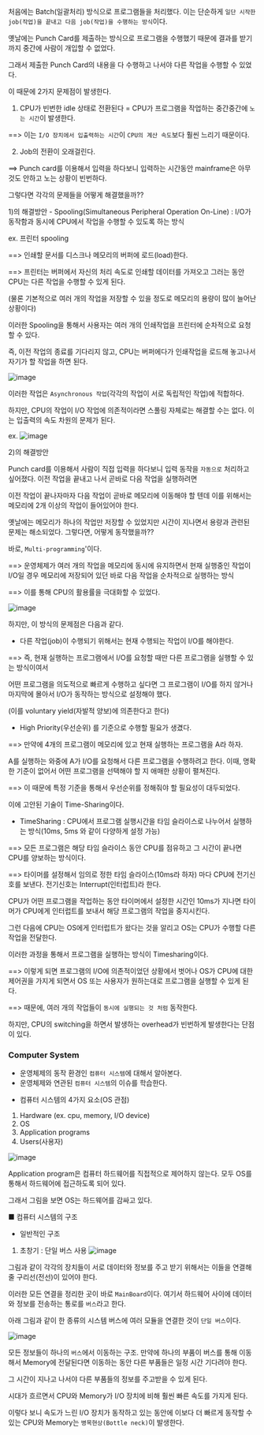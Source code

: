 처음에는 Batch(일괄처리) 방식으로 프로그램들을 처리했다. 이는 단순하게 `일단 시작한 job(작업)을 끝내고 다음 job(작업)을 수행하는 방식`이다.

옛날에는 Punch Card를 제출하는 방식으로 프로그램을 수행했기 때문에 결과를 받기까지 중간에 사람이 개입할 수 없었다. 

그래서 제출한 Punch Card의 내용을 다 수행하고 나서야 다른 작업을 수행할 수 있었다. 

이 때문에 2가지 문제점이 발생한다.

1) CPU가 빈번한 idle 상태로 전환된다 = CPU가 프로그램을 작업하는 중간중간에 `노는 시간`이 발생한다.

==> 이는 `I/O 장치에서 입출력하는 시간`이 `CPU의 계산 속도`보다 훨씬 느리기 때문이다.

2) Job의 전환이 오래걸린다.

==> Punch card를 이용해서 입력을 하다보니 입력하는 시간동안 mainframe은 아무것도 안하고 노는 상황이 빈번하다.

그렇다면 각각의 문제들을 어떻게 해결했을까?? 

1)의 해결방안 - Spooling(Simultaneous Peripheral Operation On-Line)
                : I/O가 동작함과 동시에 CPU에서 작업을 수행할 수 있도록 하는 방식
                
ex. 프린터 spooling 

==> 인쇄할 문서를 디스크나 메모리의 버퍼에 로드(load)한다.

==> 프린터는 버퍼에서 자신의 처리 속도로 인쇄할 데이터를 가져오고 그러는 동안 CPU는 다른 작업을 수행할 수 있게 된다.

(물론 기본적으로 여러 개의 작업을 저장할 수 있을 정도로 메모리의 용량이 많이 늘어난 상황이다)

이러한 Spooling을 통해서 사용자는 여러 개의 인쇄작업을 프린터에 순차적으로 요청할 수 있다. 

즉, 이전 작업의 종료를 기다리지 않고, CPU는 버퍼에다가 인쇄작업을 로드해 놓고나서 자기가 할 작업을 하면 된다.
                
![image](https://user-images.githubusercontent.com/64796257/147423395-78ff0c8c-5a01-4255-953c-185a325222e2.png)

이러한 작업은 `Asynchronous 작업`(각각의 작업이 서로 독립적인 작업)에 적합하다.

하지만, CPU의 작업이 I/O 작업에 의존적이라면 스풀링 자체로는 해결할 수는 없다. 이는 입출력의 속도 차원의 문제가 된다.

ex. ![image](https://user-images.githubusercontent.com/64796257/147423547-57dcca3b-d884-41f0-bd52-2b768286f350.png)

2)의 해결방안

Punch card를 이용해서 사람이 직접 입력을 하다보니 입력 동작을 `자동으로` 처리하고 싶어졌다. 이전 작업을 끝내고 나서 곧바로 다음 작업을 실행하려면

이전 작업이 끝나자마자 다음 작업이 곧바로 메모리에 이동해야 할 텐데 이를 위해서는 메모리에 2개 이상의 작업이 들어있어야 한다.

옛날에는 메모리가 하나의 작업만 저장할 수 있었지만 시간이 지나면서 용량과 관련된 문제는 해소되었다. 그렇다면, 어떻게 동작했을까??

바로, `Multi-programming`'이다. 

==> 운영체제가 여러 개의 작업을 메모리에 동시에 유지하면서 현재 실행중인 작업이 I/O일 경우 메모리에 저장되어 있던 바로 다음 작업을 순차적으로 실행하는 방식

==> 이를 통해 CPU의 활용률을 극대화할 수 있었다. 

![image](https://user-images.githubusercontent.com/64796257/147423652-1a7e0f03-48da-4b28-aa5e-7545779387dd.png)

하지만, 이 방식의 문제점은 다음과 같다. 

- 다른 작업(job)이 수행되기 위해서는 현재 수행되는 작업이 I/O를 해야한다.

==> 즉, 현재 실행하는 프로그램에서 I/O를 요청할 때만 다른 프로그램을 실행할 수 있는 방식이여서
    
어떤 프로그램을 의도적으로 빠르게 수행하고 싶다면 그 프로그램이 I/O를 하지 않거나 마지막에 몰아서 I/O가 동작하는 방식으로 설정해야 했다.
    
(이를 voluntary yield(자발적 양보)에 의존한다고 한다)
    
- High Priority(우선순위) 를 기준으로 수행할 필요가 생겼다.

==> 만약에 4개의 프로그램이 메모리에 있고 현재 실행하는 프로그램을 A라 하자. 

A를 실행하는 와중에 A가 I/O를 요청해서 다른 프로그램을 수행하려고 한다. 이때, 명확한 기준이 없어서 어떤 프로그램을 선택해야 할 지 애매한 상황이 펼쳐진다.

==> 이 때문에 특정 기준을 통해서 우선순위를 정해줘야 할 필요성이 대두되었다. 

이에 고안된 기술이 Time-Sharing이다. 

* TimeSharing : CPU에서 프로그램 실행시간을 타임 슬라이스로 나누어서 실행하는 방식(10ms, 5ms 와 같이 다양하게 설정 가능)

==> 모든 프로그램은 해당 타임 슬라이스 동안 CPU를 점유하고 그 시간이 끝나면 CPU를 양보하는 방식이다.

==> 타이머를 설정해서 임의로 정한 타임 슬라이스(10ms라 하자) 마다 CPU에 전기신호를 보낸다. 전기신호는 Interrupt(인터럽트)라 한다.

CPU가 어떤 프로그램을 작업하는 동안 타이머에서 설정한 시간인 10ms가 지나면 타이머가 CPU에게 인터럽트를 보내서 해당 프로그램의 작업을 중지시킨다.

그런 다음에 CPU는 OS에게 인터럽트가 왔다는 것을 알리고 OS는 CPU가 수행할 다른 작업을 전달한다.

이러한 과정을 통해서 프로그램을 실행하는 방식이 Timesharing이다. 

==> 이렇게 되면 프로그램의 I/O에 의존적이었던 상황에서 벗어나 OS가 CPU에 대한 제어권을 가지게 되면서 OS 또는 사용자가 원하는대로 프로그램을 실행할 수 있게 된다. 

==> 때문에, 여러 개의 작업들이 `동시에 실행되는 것 처럼` 동작한다.

하지만, CPU의 switching을 하면서 발생하는 overhead가 빈번하게 발생한다는 단점이 있다.

### Computer System
- 운영체제의 동작 환경인 `컴퓨터 시스템`에 대해서 알아본다.
- 운영체제와 연관된 `컴퓨터 시스템`의 이슈를 학습한다.

* 컴퓨터 시스템의 4가지 요소(OS 관점)
1. Hardware (ex. cpu, memory, I/O device)
2. OS
3. Application programs
4. Users(사용자)

![image](https://user-images.githubusercontent.com/64796257/147424447-92c9b4f3-2b81-410e-85b9-f0747b3f2524.png)

Application program은 컴퓨터 하드웨어를 직접적으로 제어하지 않는다. 모두 OS를 통해서 하드웨어에 접근하도록 되어 있다.

그래서 그림을 보면 OS는 하드웨어를 감싸고 있다.


■ 컴퓨터 시스템의 구조
- 일반적인 구조
1. 초창기 : 단일 버스 사용 
![image](https://user-images.githubusercontent.com/64796257/147425037-6480969a-f0ce-47c7-9ea4-0530344342a0.png)

그림과 같이 각각의 장치들이 서로 데이터와 정보를 주고 받기 위해서는 이들을 연결해줄 구리선(전선)이 있어야 한다. 

이러한 모든 연결을 정리한 곳이 바로 `MainBoard`이다. 여기서 하드웨어 사이에 데이터와 정보를 전송하는 통로를 `버스`라고 한다.

아래 그림과 같이 한 종류의 시스템 버스에 여러 모듈을 연결한 것이 `단일 버스`이다. 

![image](https://user-images.githubusercontent.com/64796257/147425094-611f3549-7dd6-461b-8a96-27c512a8e615.png)

모든 정보들이 하나의 `버스`에서 이동하는 구조. 만약에 하나의 부품이 버스를 통해 이동해서 Memory에 전달된다면 이동하는 동안 다른 부품들은 일정 시간 기다려야 한다. 

그 시간이 지나고 나서야 다른 부품들의 정보를 주고받을 수 있게 된다.

시대가 흐르면서 CPU와 Memory가 I/O 장치에 비해 훨씬 빠른 속도를 가지게 된다. 

이렇다 보니 속도가 느린 I/O 장치가 동작하고 있는 동안에 이보다 더 빠르게 동작할 수 있는 CPU와 Memory는 `병목현상(Bottle neck)`이 발생한다.




